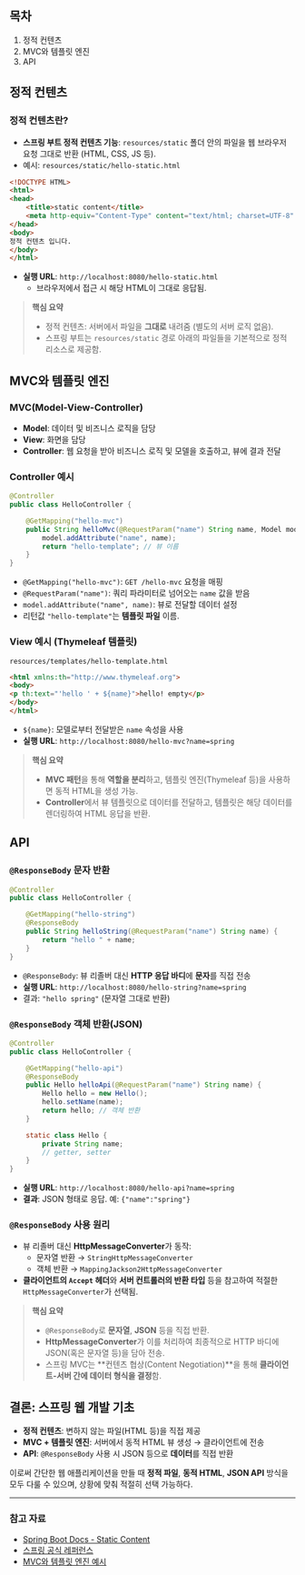 
## 목차

1. 정적 컨텐츠 
2. MVC와 템플릿 엔진
3. API


## 정적 컨텐츠

### 정적 컨텐츠란?
- **스프링 부트 정적 컨텐츠 기능**: `resources/static` 폴더 안의 파일을 웹 브라우저 요청 그대로 반환 (HTML, CSS, JS 등).  
- 예시: `resources/static/hello-static.html`

```html
<!DOCTYPE HTML>
<html>
<head>
    <title>static content</title>
    <meta http-equiv="Content-Type" content="text/html; charset=UTF-8" />
</head>
<body>
정적 컨텐츠 입니다.
</body>
</html>
```

- **실행 URL**: `http://localhost:8080/hello-static.html`
  - 브라우저에서 접근 시 해당 HTML이 그대로 응답됨.

> **핵심 요약**  
> - 정적 컨텐츠: 서버에서 파일을 **그대로** 내려줌 (별도의 서버 로직 없음).  
> - 스프링 부트는 `resources/static` 경로 아래의 파일들을 기본적으로 정적 리소스로 제공함.


## MVC와 템플릿 엔진

### MVC(Model-View-Controller)
- **Model**: 데이터 및 비즈니스 로직을 담당  
- **View**: 화면을 담당  
- **Controller**: 웹 요청을 받아 비즈니스 로직 및 모델을 호출하고, 뷰에 결과 전달

### Controller 예시

```java
@Controller
public class HelloController {

    @GetMapping("hello-mvc")
    public String helloMvc(@RequestParam("name") String name, Model model) {
        model.addAttribute("name", name);
        return "hello-template"; // 뷰 이름
    }
}
```
- `@GetMapping("hello-mvc")`: `GET /hello-mvc` 요청을 매핑  
- `@RequestParam("name")`: 쿼리 파라미터로 넘어오는 `name` 값을 받음  
- `model.addAttribute("name", name)`: 뷰로 전달할 데이터 설정  
- 리턴값 `"hello-template"`는 **템플릿 파일** 이름.

### View 예시 (Thymeleaf 템플릿)

`resources/templates/hello-template.html`

```html
<html xmlns:th="http://www.thymeleaf.org">
<body>
<p th:text="'hello ' + ${name}">hello! empty</p>
</body>
</html>
```
- `${name}`: 모델로부터 전달받은 `name` 속성을 사용  
- **실행 URL**: `http://localhost:8080/hello-mvc?name=spring`

> **핵심 요약**  
> - **MVC 패턴**을 통해 **역할을 분리**하고, 템플릿 엔진(Thymeleaf 등)을 사용하면 동적 HTML을 생성 가능.  
> - **Controller**에서 뷰 템플릿으로 데이터를 전달하고, 템플릿은 해당 데이터를 렌더링하여 HTML 응답을 반환.


## API

### `@ResponseBody` 문자 반환

```java
@Controller
public class HelloController {

    @GetMapping("hello-string")
    @ResponseBody
    public String helloString(@RequestParam("name") String name) {
        return "hello " + name;
    }
}
```
- `@ResponseBody`: 뷰 리졸버 대신 **HTTP 응답 바디**에 **문자**를 직접 전송  
- **실행 URL**: `http://localhost:8080/hello-string?name=spring`  
- 결과: `"hello spring"` (문자열 그대로 반환)

### `@ResponseBody` 객체 반환(JSON)

```java
@Controller
public class HelloController {

    @GetMapping("hello-api")
    @ResponseBody
    public Hello helloApi(@RequestParam("name") String name) {
        Hello hello = new Hello();
        hello.setName(name);
        return hello; // 객체 반환
    }

    static class Hello {
        private String name;
        // getter, setter
    }
}
```
- **실행 URL**: `http://localhost:8080/hello-api?name=spring`  
- **결과**: JSON 형태로 응답. 예: `{"name":"spring"}`

### `@ResponseBody` 사용 원리
- 뷰 리졸버 대신 **HttpMessageConverter**가 동작:  
  - 문자열 반환 → `StringHttpMessageConverter`  
  - 객체 반환 → `MappingJackson2HttpMessageConverter`  
- **클라이언트의 `Accept` 헤더**와 **서버 컨트롤러의 반환 타입** 등을 참고하여 적절한 `HttpMessageConverter`가 선택됨.

> **핵심 요약**  
> - `@ResponseBody`로 **문자열**, **JSON** 등을 직접 반환.  
> - **HttpMessageConverter**가 이를 처리하여 최종적으로 HTTP 바디에 JSON(혹은 문자열 등)을 담아 전송.  
> - 스프링 MVC는 **컨텐츠 협상(Content Negotiation)**을 통해 **클라이언트-서버 간에 데이터 형식을 결정**함.


## 결론: 스프링 웹 개발 기초
- **정적 컨텐츠**: 변하지 않는 파일(HTML 등)을 직접 제공  
- **MVC + 템플릿 엔진**: 서버에서 동적 HTML 뷰 생성 → 클라이언트에 전송  
- **API**: `@ResponseBody` 사용 시 JSON 등으로 **데이터**를 직접 반환  

이로써 간단한 웹 애플리케이션을 만들 때 **정적 파일**, **동적 HTML**, **JSON API** 방식을 모두 다룰 수 있으며, 상황에 맞춰 적절히 선택 가능하다.

---

### 참고 자료
- [Spring Boot Docs - Static Content](https://docs.spring.io/spring-boot/docs/2.3.1.RELEASE/reference/html/spring-boot-features.html#boot-features-spring-mvc-static-content)
- [스프링 공식 레퍼런스](https://docs.spring.io/spring/docs/current/spring-framework-reference/web.html)
- [MVC와 템플릿 엔진 예시](https://docs.spring.io/spring-boot/docs/2.3.1.RELEASE/reference/html/spring-boot-features.html#boot-features-spring-mvc-template-engines)
